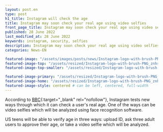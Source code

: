 ```yaml
---
layout: post.en
type: post
h1_title: Instagram will check the age
title: Instagram may soon check your real age using video selfies
front_page_title: Instagram may soon check your real age using video selfies
published: 28 June 2022
last_modified_at: 28 June 2022
keywords: instagram, security, selfies
description: Instagram may soon check your real age using video selfies
categories: News-EN

featured-image: "/assets/images/posts/news/Instagram-logo-with-brush-PNG_znhshm.webp" # full size
featured-image-top: "/assets/resized/Instagram-logo-with-brush-PNG_znhshm-600x600.webp" # width - 1200
featured-image-top-smaller: "/assets/resized/Instagram-logo-with-brush-PNG_znhshm-600x600.webp" # width - 1200

featured-image-primary: "/assets/resized/Instagram-logo-with-brush-PNG_znhshm-600x600.webp" # poza care apare pe prima pagina landscape
featured-image-home: "/assets/resized/Instagram-logo-with-brush-PNG_znhshm-600x600.webp" # width - 600
featured-image-style: centered # can be left, centered, full-width
---
```

According to [BBC](https://www.bbc.com/news/technology-61828900){:target="_blank" rel="nofollow"}, Instagram tests new ways through which it can check a user's real age. One of the ways can be video selfies which will be analyzed using face recognition software. 

US teens will be able to verify age in three ways: upload ID, ask three adult users to approve their age, or take a video selfie which will be analyzed. 